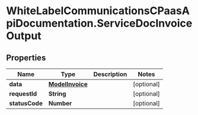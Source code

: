 # WhiteLabelCommunicationsCPaasApiDocumentation.ServiceDocInvoiceOutput

## Properties

Name | Type | Description | Notes
------------ | ------------- | ------------- | -------------
**data** | [**ModelInvoice**](ModelInvoice.md) |  | [optional] 
**requestId** | **String** |  | [optional] 
**statusCode** | **Number** |  | [optional] 


